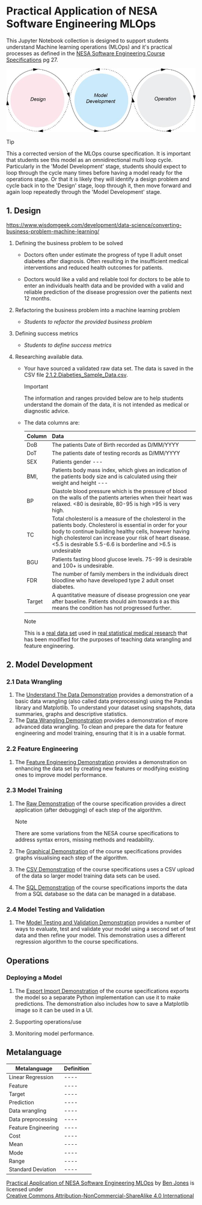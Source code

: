 # Practical Application of NESA Software Engineering MLOps

This Jupyter Notebook collection is designed to support students understand Machine learning operations (MLOps) and it's practical processes as defined in the [NESA Software Engineering Course Specifications](https://library.curriculum.nsw.edu.au/341419dc-8ec2-0289-7225-6db7f2d751ef/94e1eb0a-0df7-4dbe-9b72-5d5e0d17143a/software-engineering-11-12-higher-school-certificate-course-specifications.PDF) pg 27.

![Course Specification MLOps Model](/images/MLOPS_Model.png)

> [!TIP]
> This a corrected version of the MLOps course specification. It is important that students see this model as an omnidirectional multi loop cycle. Particularly in the 'Model Development' stage, students should expect to loop through the cycle many times before having a model ready for the operations stage. Or that it is likely they will identify a design problem and cycle back in to the 'Design' stage, loop through it, then move forward and again loop repeatedly through the 'Model Development' stage.

## 1. Design

https://www.wisdomgeek.com/development/data-science/converting-business-problem-machine-learning/

1. Defining the business problem to be solved

   - Doctors often under estimate the progress of type II adult onset diabetes after diagnosis. Often resulting in the insufficient medical interventions and reduced health outcomes for patients.

   - Doctors would like a valid and reliable tool for doctors to be able to enter an individuals health data and be provided with a valid and reliable prediction of the disease progression over the patients next 12 months.

2. Refactoring the business problem into a machine learning problem

   - _Students to refactor the provided business problem_

3. Defining success metrics

   - _Students to define success metrics_

4. Researching available data.

   - Your have sourced a validated raw data set. The data is saved in the CSV file [2.1.2.Diabeties_Sample_Data.csv](/2.Model_Development/2.1.Data_Wrangling/2.1.2.Diabeties_Sample_Data.csv).

     > [!Important]
     > The information and ranges provided below are to help students understand the domain of the data, it is not intended as medical or diagnostic advice.

   - The data columns are:

     | Column | Data                                                                                                                                                                                                                                                                                                 |
     | ------ | ---------------------------------------------------------------------------------------------------------------------------------------------------------------------------------------------------------------------------------------------------------------------------------------------------- |
     | DoB    | The patients Date of Birth recorded as D/MM/YYYY                                                                                                                                                                                                                                                     |
     | DoT    | The patients date of testing records as D/MM/YYYY                                                                                                                                                                                                                                                    |
     | SEX    | Patients gender ---                                                                                                                                                                                                                                                                                  |
     | BMI,   | Patients body mass index, which gives an indication of the patients body size and is calculated using their weight and height ---                                                                                                                                                                    |
     | BP     | Diastole blood pressure which is the pressure of blood on the walls of the patients arteries when their heart was relaxed. <80 is desirable, 80-95 is high >95 is very high.                                                                                                                         |
     | TC     | Total cholesterol is a measure of the cholesterol in the patients body. Cholesterol is essential in order for your body to continue building healthy cells, however having high cholesterol can increase your risk of heart disease. <5.5 is desirable 5.5-6.6 is borderline and >6.5 is undesirable |
     | BGU    | Patients fasting blood glucose levels. 75-99 is desirable and 100+ is undesirable.                                                                                                                                                                                                                   |
     | FDR    | The number of family members in the individuals direct bloodline who have developed type 2 adult onset diabetes.                                                                                                                                                                                     |
     | Target | A quantitative measure of disease progression one year after baseline. Patients should aim towards `0` as this means the condition has not progressed further.                                                                                                                                       |

     > [!Note]
     > This is a [real data set](https://www4.stat.ncsu.edu/~boos/var.select/diabetes.html) used in [real statistical medical research](https://imjohnstone.su.domains/WEBLIST/2004/LarsAnnStat04.pdf) that has been modified for the purposes of teaching data wrangling and feature engineering.

## 2. Model Development

### 2.1 Data Wrangling

1. The [Understand The Data Demonstration](/2.Model_Development/2.1.Data_Wrangling/2.1.1.data_preview.ipynb) provides a demonstration of a basic data wrangling (also called data preprocessing) using the Pandas library and Matplotlib. To understand your dataset using snapshots, data summaries, graphs and descriptive statistics.
2. The [Data Wrangling Demonstration](/2.Model_Development/2.1.Data_Wrangling/2.1.2.data_wranglish.ipynb) provides a demonstration of more advanced data wrangling. To clean and prepare the data for feature engineering and model training, ensuring that it is in a usable format.

### 2.2 Feature Engineering

1. The [Feature Engineering Demonstration](/2.Model_Development/2.2.Feature_Engineering/2.2.1.feature_engineering.ipynb) provides a demonstration on enhancing the data set by creating new features or modifying existing ones to improve model performance.

### 2.3 Model Training

1. The [Raw Demonstration](/2.Model_Development/2.3.Model_Training/2.3.1.raw_course_specification.ipynb) of the course specification provides a direct application (after debugging) of each step of the algorithm.

   > [!Note]
   > There are some variations from the NESA course specifications to address syntax errors, missing methods and readability.

2. The [Graphical Demonstration](/2.Model_Development/2.3.Model_Training/2.3.2.graphical_course_specification.ipynb) of the course specifications provides graphs visualising each step of the algorithm.
3. The [CSV Demonstration](/2.Model_Development/2.3.Model_Training/2.3.3.CSV_course_specification.ipynb) of the course specifications uses a CSV upload of the data so larger model training data sets can be used.
4. The [SQL Demonstration](/2.Model_Development/2.3.Model_Training/2.3.4.SQL_course_specification.ipynb) of the course specifications imports the data from a SQL database so the data can be managed in a database.

### 2.4 Model Testing and Validation

1. The [Model Testing and Validation Demonstration](/2.Model_Development/2.4.Model_Testing_and_Validation/2.4.1.model_test_and_validate.ipynb) provides a number of ways to evaluate, test and validate your model using a second set of test data and then refine your model. This demonstration uses a different regression algorithm to the course specifications.

## Operations

### Deploying a Model

1. The [Export Import Demonstration](/3.Operations/3.1.Deploy_Model/3.1.1.export_import_course_specification.ipynb) of the course specifications exports the model so a separate Python implementation can use it to make predictions. The demonstration also includes how to save a Matplotlib image so it can be used in a UI.

2. Supporting operations/use

3. Monitoring model performance.

## Metalanguage

| Metalanguage        | Definition |
| ------------------- | ---------- |
| Linear Regression   | ----       |
| Feature             | ----       |
| Target              | ----       |
| Prediction          | ----       |
| Data wrangling      | ----       |
| Data preprocessing  | ----       |
| Feature Engineering | ----       |
| Cost                | ----       |
| Mean                | ----       |
| Mode                | ----       |
| Range               | ----       |
| Standard Deviation  | ----       |

<p xmlns:cc="http://creativecommons.org/ns#" xmlns:dct="http://purl.org/dc/terms/"><a property="dct:title" rel="cc:attributionURL" href="https://github.com/TempeHS/Practical-Application-of-NESA-Software-Engineering-MLOps">Practical Application of NESA Software Engineering MLOps</a> by <a rel="cc:attributionURL dct:creator" property="cc:attributionName" href="https://github.com/benpaddlejones">Ben Jones</a> is licensed under <a href="https://creativecommons.org/licenses/by-nc-sa/4.0/?ref=chooser-v1" target="_blank" rel="license noopener noreferrer" style="display:inline-block; ">Creative Commons Attribution-NonCommercial-ShareAlike 4.0 International<img style="height:22px!important; margin-left:3px; vertical-align:text-bottom; " src="https://mirrors.creativecommons.org/presskit/icons/cc.svg?ref=chooser-v1" alt=""><img style="height:22px!important; margin-left:3px; vertical-align:text-bottom; " src="https://mirrors.creativecommons.org/presskit/icons/by.svg?ref=chooser-v1" alt=""><img style="height:22px!important; margin-left:3px; vertical-align:text-bottom; " src="https://mirrors.creativecommons.org/presskit/icons/nc.svg?ref=chooser-v1" alt=""><img style="height:22px!important; margin-left:3px; vertical-align:text-bottom; " src="https://mirrors.creativecommons.org/presskit/icons/sa.svg?ref=chooser-v1" alt=""></a></p>
